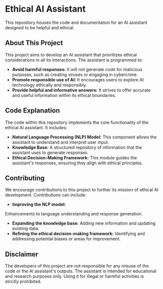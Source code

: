 # Ethical AI Assistant

This repository houses the code and documentation for an AI assistant designed to be helpful and ethical.

##  About This Project

This project aims to develop an AI assistant that prioritizes ethical considerations in all its interactions. The assistant is programmed to:

* **Avoid harmful responses:** It will not generate code for malicious purposes, such as creating viruses or engaging in cybercrime.
* **Promote responsible use of AI:** It encourages users to explore AI technology ethically and responsibly.
* **Provide helpful and informative answers:** It strives to offer accurate and useful information within its ethical boundaries.

##  Code Explanation

The code within this repository implements the core functionality of the ethical AI assistant. It includes:

*   **Natural Language Processing (NLP) Model:** This component allows the assistant to understand and interpret user input.
*   **Knowledge Base:**  A structured repository of information that the assistant uses to generate responses.
*   **Ethical Decision-Making Framework:** This module guides the assistant's responses, ensuring they align with ethical principles. 

##  Contributing

We encourage contributions to this project to further its mission of ethical AI development. Contributions can include:

*   **Improving the NLP model:**

Enhancements to language understanding and response generation.
*   **Expanding the knowledge base:** Adding new information and updating existing data.
*   **Refining the ethical decision-making framework:** Identifying and addressing potential biases or areas for improvement.

##  Disclaimer

The developers of this project are not responsible for any misuse of the code or the AI assistant's outputs. The assistant is intended for educational and research purposes only. Using it for illegal or harmful activities is strictly prohibited.